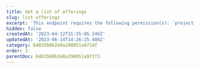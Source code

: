 ```yaml
---
title: Get a list of offerings
slug: list-offerings
excerpt: 'This endpoint requires the following permission(s): `project_configuration:offerings:read`.'
hidden: false
createdAt: '2023-04-12T15:55:05.246Z'
updatedAt: '2023-06-14T14:26:25.486Z'
category: 6483560b2e0a290051a971df
order: 3
parentDoc: 6483560b2e0a290051a971f3
---
```

